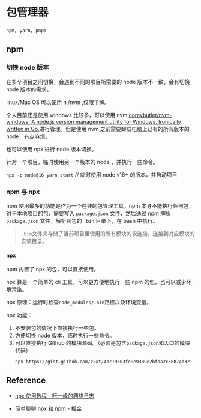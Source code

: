 # 包管理器

`npm`，`yarn`，`pnpm`

<!-- todo:包管理器 npm yarn pnpm 。node npm npx 怎么理解？ dependencies/devDependencies -->

## npm

### 切换 node 版本

在多个项目之间切换，会遇到不同的项目所需要的 node 版本不一致，会有切换 node 版本的需求。

linux/Mac OS 可以使用 n /nvm ,仅限了解。

个人目前还是使用 windows 比较多，可以使用 nvm [coreybutler/nvm-windows: A node.js version management utility for Windows. Ironically written in Go.](https://github.com/coreybutler/nvm-windows)进行管理。但是使用 nvm 之前需要卸载电脑上已有的所有版本的 node，有点麻烦。

也可以使用 npx 进行 node 版本切换。

针对一个项目，临时使用另一个版本的 node ，并执行一些命令。

`npx -p node@16 yarn start` // 临时使用 node v16+ 的版本，并启动项目

### npm 与 npx

npm 使用最多的功能是作为一个在线的包管理工具。npm 本身不能执行任何包，对于本地项目的包，需要写入 `package.json` 文件，然后通过 npm 解析 `package.json` 文件，解析到包的 `.bin` 目录下，在 bash 中执行。

> `.bin`文件夹存储了当前项目里使用的所有模块的软连接，连接到对应模块的安装目录。

#### npx

npm 内置了 npx 的包，可以直接使用。

npx 算是一个简单的 cli 工具，可以更方便地执行一些 npm 的包，也可以减少环境污染。

npx 原理：运行时检查`node_modules/.bin`路径以及环境变量。

npx 功能：

1. 不安装包的情况下直接执行一些包。
2. 方便切换 node 版本，临时执行一些命令。
3. 可以直接执行 Github 的模块源码。（必须是包含`package.json`和入口的模块代码）
   ```bash
   npx https://gist.github.com/zkat/4bc19503fe9e9309e2bfaa2c58074d32
   ```

## Reference

- [npx 使用教程 - 阮一峰的网络日志](http://www.ruanyifeng.com/blog/2019/02/npx.html)

- [简单聊聊 npx 和 npm - 掘金](https://juejin.cn/post/6886818067913900046#heading-3)

